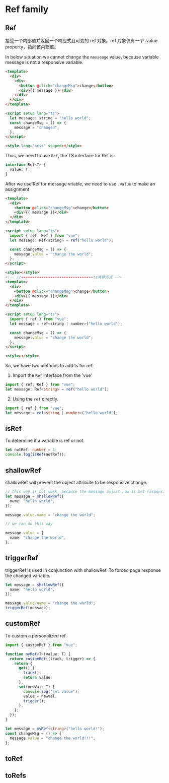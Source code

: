 # Ref family

## Ref

接受一个内部值并返回一个响应式且可变的 ref 对象。ref 对象仅有一个 .value property，指向该内部值。

In below situation we cannot change the `messeage` value, because variable message is not a responsive variable.

```html
<template>
  <div>
    <div>
      <button @click="changeMsg">change</button>
      <div>{{ message }}</div>
    </div>
  </div>
</template>

<script setup lang="ts">
  let message: string = "hello world";
  const changeMsg = () => {
    message = "changed";
  };
</script>

<style lang="scss" scoped></style>
```

Thus, we need to use `Ref`, the TS interface for Ref is:

```ts
interface Ref<T> {
  value: T;
}
```

After we use Ref for message vriable, we need to use `.value` to make an assignment

```html
<template>
  <div>
    <button @click="changeMsg">change</button>
    <div>{{ message }}</div>
  </div>
</template>

<script setup lang="ts">
  import { ref, Ref } from "vue";
  let message: Ref<string> = ref("hello world");

  const changeMsg = () => {
    message.value = "change the world";
  };
</script>

<style></style>
<!-- //--------------------------------ts两种方式 -->
<template>
  <div>
    <button @click="changeMsg">change</button>
    <div>{{ message }}</div>
  </div>
</template>

<script setup lang="ts">
  import { ref } from "vue";
  let message = ref<string | number>("hello world");

  const changeMsg = () => {
    message.value = "change the world";
  };
</script>

<style></style>
```

So, we have two methods to add ts for ref:

1. Import the `Ref` interface from the 'vue'

```ts
import { ref, Ref } from "vue";
let message: Ref<string> = ref("hello world");
```

2. Using the `ref` directly.

```ts
import { ref } from "vue";
let message = ref<string | number>("hello world");
```

## isRef

To determine if a variable is ref or not.

```ts
let notRef: number = 1;
console.log(isRef(notRef));
```

## shallowRef

shallowRef will prevent the object attribute to be responsive change.

```ts
// this way is not work, because the message onject now is not responsive
let message = shallowRef({
  name: "hello world",
});

message.value.name = "change the world";

// we can do this way

message.value = {
  name: "change the world",
};
```

## triggerRef

triggerRef is used in conjunction with shallowRef.
To forced page response the changed variable.

```ts
let message = shallowRef({
  name: "hello world",
});

message.value.name = "change the world";
triggerRef(message);
```

## customRef

To custom a personalized ref.

```ts
import { customRef } from "vue";

function myRef<T>(value: T) {
  return customRef((track, trigger) => {
    return {
      get() {
        track();
        return value;
      },
      set(newVal: T) {
        console.log("set value");
        value = newVal;
        trigger();
      },
    };
  });
}

let message = myRef<string>("hello world!");
const changeMsg = () => {
  message.value = "change the world!!!";
};
```

## toRef

## toRefs
